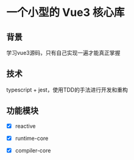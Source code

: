 # 一个小型的 Vue3 核心库

## 背景

学习vue3源码，只有自己实现一遍才能真正掌握

## 技术

typescript + jest，使用TDD的手法进行开发和重构

## 功能模块
- [x] reactive
- [x] runtime-core
- [x] compiler-core






